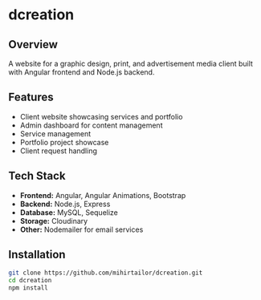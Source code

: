 # dcreation

## Overview
A website for a graphic design, print, and advertisement media client built with Angular frontend and Node.js backend.

## Features
- Client website showcasing services and portfolio
- Admin dashboard for content management
- Service management
- Portfolio project showcase
- Client request handling

## Tech Stack
- **Frontend:** Angular, Angular Animations, Bootstrap
- **Backend:** Node.js, Express
- **Database:** MySQL, Sequelize
- **Storage:** Cloudinary
- **Other:** Nodemailer for email services

## Installation
```bash
git clone https://github.com/mihirtailor/dcreation.git
cd dcreation
npm install

